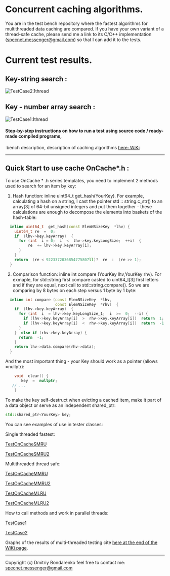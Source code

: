 # Concurrent caching algorithms.

You are in the test bench repository where the fastest algorithms for multithreaded data caching are compared. If you have your own variant of a thread-safe cache, please send me a link to its C/C++ implementation (specnet.messenger@gmail.com) so that I can add it to the tests.

# Current test results.
## Key-string search :

![TestCase2.1thread](https://github.com/DimaBond174/cache_multi_thread/wiki/TestCase2.1thread.png)

## Key - number array search :

![TestCase1.1thread](https://github.com/DimaBond174/cache_multi_thread/wiki/TestCase1.1thread.png)


#### Step-by-step instructions on how to run a test using source code / ready-made compiled programs,
 bench description, description of caching algorithms [here: WiKi](https://github.com/DimaBond174/cache_multi_thread/wiki)

---

## Quick Start to use cache OnCache*.h :

To use OnCache * .h series templates, you need to  implement 2 methods used to search for an item by key:

1. Hash function:  inline uint64_t  get_hash(YourKey). For example, calculating a hash on a string, I cast the pointer std :: string.c_str() to an array[3] of 64-bit unsigned integers and put them together - these calculations are enough to decompose the elements into baskets of the hash-table:

```c++
  inline uint64_t  get_hash(const ElemNSizeKey  *lhv) {
    uint64_t re  =  0;
    if  (lhv->key.keyArray)  {
      for (int  i = 0;  i  <  lhv->key.keyLongSize;  ++i)  {
          re  += lhv->key.keyArray[i];
      }
    }
    return  (re < 9223372036854775807ll)?  re  :  (re >> 1);  
  }
```

2. Comparison function:  inline int compare (YourKey lhv,YourKey rhv). For exmaple, for std::string first compare casted to uint64_t[3] first letters and if they are equal, next call to std::string.compare(). So we are comparing by 8 bytes on each step versus 1 byte by 1 byte:


```c++
  inline int compare (const ElemNSizeKey  *lhv,
                      const ElemNSizeKey  *rhv)  {
    if  (lhv->key.keyArray)  {
      for (int  i  = lhv->key.keyLongSize_1;  i  >=  0;  --i) {
        if (lhv->key.keyArray[i]  >  rhv->key.keyArray[i])  return  1;
        if (lhv->key.keyArray[i]  <  rhv->key.keyArray[i])  return  -1;
      }
    }  else if (rhv->key.keyArray) {
      return  -1;
    }
    return lhv->data.compare(rhv->data);
  }
```

And the most important thing - your Key should work as a pointer (allows =nullptr):


```c++
    void  clear() {
       key  =  nullptr;
   // ...
    }
```

To make the key self-destruct when evicting a cached item, make it part of a data object or serve as an independent shared_ptr:

```c++
std::shared_ptr<YourKey> key;
```

You can see examples of use in tester classes:

Single threaded fastest:

[TestOnCacheSMRU](https://github.com/DimaBond174/cache_multi_thread/blob/master/src/testers/testoncachesmru.h)

[TestOnCacheSMRU2](https://github.com/DimaBond174/cache_multi_thread/blob/master/src/testers/testoncachesmru2.h)


Multithreaded thread safe:

[TestOnCacheMMRU](https://github.com/DimaBond174/cache_multi_thread/blob/master/src/testers/testoncachemmru.h)

[TestOnCacheMMRU2](https://github.com/DimaBond174/cache_multi_thread/blob/master/src/testers/testoncachemmru2.h)

[TestOnCacheMLRU](https://github.com/DimaBond174/cache_multi_thread/blob/master/src/testers/testoncachemlru.h)

[TestOnCacheMLRU2](https://github.com/DimaBond174/cache_multi_thread/blob/master/src/testers/testoncachemlru2.h)


How to call methods and work in parallel threads:

[TestCase1](https://github.com/DimaBond174/cache_multi_thread/blob/master/src/cases/testcase1.cpp)

[TestCase2](https://github.com/DimaBond174/cache_multi_thread/blob/master/src/cases/testcase2.cpp)


Graphs of the results of multi-threaded testing cite [here at the end of the WiKi page](https://github.com/DimaBond174/cache_multi_thread/wiki/3.-Development-of-caching-algorithms).

---
  Copyright (c) Dmitriy Bondarenko
  feel free to contact me: specnet.messenger@gmail.com


